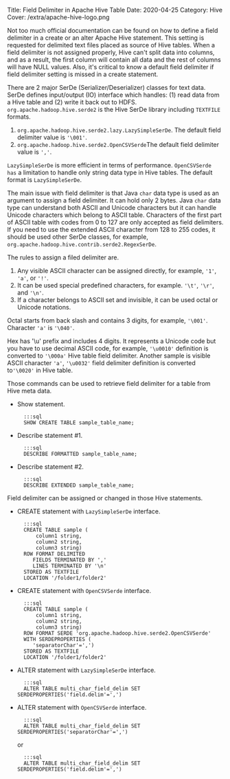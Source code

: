 Title: Field Delimiter in Apache Hive Table
Date: 2020-04-25
Category: Hive
Cover: /extra/apache-hive-logo.png

Not too much official documentation can be found on how to define a field delimiter in a create or an alter Apache Hive statement. This setting is requested for delimited text files placed as source of Hive tables. When a field delimiter is not assigned properly, Hive can't split data into columns, and as a result, the first column will contain all data and the rest of columns will have NULL values. Also, it's critical to know a default field delimiter if field delimiter setting is missed in a create statement.

There are 2 major SerDe (Serializer/Deserializer) classes for text data. SerDe defines input/output (IO) interface which handles: (1) read data from a Hive table and (2) write it back out to HDFS. `org.apache.hadoop.hive.serde2` is the Hive SerDe library including `TEXTFILE` formats.

1. `org.apache.hadoop.hive.serde2.lazy.LazySimpleSerDe`. The default field delimiter value is `'\001'`.
2. `org.apache.hadoop.hive.serde2.OpenCSVSerde`The default field delimiter value is `','`.

`LazySimpleSerDe` is more efficient in terms of performance. `OpenCSVSerde has` a limitation to handle only string data type in Hive tables. The default format is `LazySimpleSerDe`.

The main issue with field delimiter is that Java `char` data type is used as an argument to assign a field delimiter. It can hold only 2 bytes. Java `char` data type can understand both ASCII and Unicode characters but it can handle Unicode characters which belong to ASCII table. Characters of the first part of ASCII table with codes from 0 to 127 are only accepted as field delimiters. If you need to use the extended ASCII character from 128 to 255 codes, it should be used other SerDe classes, for example, `org.apache.hadoop.hive.contrib.serde2.RegexSerDe`.

The rules to assign a filed delimiter are.

1. Any visible ASCII character can be assigned directly, for example, `'1'`, `'a'`, or `'!'`.
2. It can be used special predefined characters, for example. `'\t'`, `'\r'`, and `'\n'`.
3. If a character belongs to ASCII set and invisible, it can be used octal or Unicode notations.

Octal starts from back slash and contains 3 digits, for example, `'\001'`. Character `'a'` is `'\040'`.

Hex has '\u' prefix and includes 4 digits. It represents a Unicode code but you have to use decimal ASCII code, for example, `'\u0010'` definition is converted to `'\000a'` Hive table field delimiter. Another sample is visible ASCII character `'a'`, `'\u0032'` field delimiter definition is converted to`'\0020'` in Hive table.

Those commands can be used to retrieve field delimiter for a table from Hive meta data.

* Show statement.

        :::sql
        SHOW CREATE TABLE sample_table_name;

* Describe statement #1.

        :::sql
        DESCRIBE FORMATTED sample_table_name;

* Describe statement #2.

        :::sql
        DESCRIBE EXTENDED sample_table_name;

Field delimiter can be assigned or changed in those Hive statements.

* CREATE statement with `LazySimpleSerDe` interface.
   
        :::sql
        CREATE TABLE sample (
            column1 string,
            column2 string,
            column3 string)
        ROW FORMAT DELIMITED 
           FIELDS TERMINATED BY ',' 
           LINES TERMINATED BY '\n'
        STORED AS TEXTFILE
        LOCATION '/folder1/folder2'

* CREATE statement with `OpenCSVSerde` interface.

        :::sql
        CREATE TABLE sample (
            column1 string,
            column2 string,
            column3 string)
        ROW FORMAT SERDE 'org.apache.hadoop.hive.serde2.OpenCSVSerde'
        WITH SERDEPROPERTIES (
           'separatorChar'=',')
        STORED AS TEXTFILE
        LOCATION '/folder1/folder2'
   
* ALTER statement with `LazySimpleSerDe` interface.

        :::sql
        ALTER TABLE multi_char_field_delim SET SERDEPROPERTIES('field.delim'=',')

* ALTER statement with `OpenCSVSerde` interface.

        :::sql
        ALTER TABLE multi_char_field_delim SET SERDEPROPERTIES('separatorChar'=',')

    or

        :::sql
        ALTER TABLE multi_char_field_delim SET SERDEPROPERTIES('field.delim'=',')
